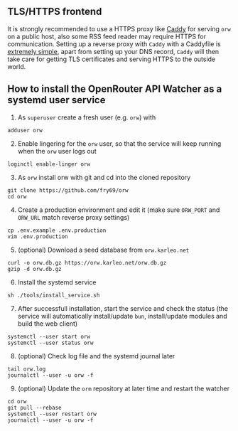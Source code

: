 ## TLS/HTTPS frontend

It is strongly recommended to use a HTTPS proxy like [Caddy](https://caddyserver.com/) for serving `orw` on a public host, also some RSS feed reader may require HTTPS for communication. Setting up a reverse proxy with `Caddy` with a Caddyfile is [extremely simple](https://caddyserver.com/docs/caddyfile/patterns#reverse-proxy), apart from setting up your DNS record, `Caddy` will then take care for getting TLS certificates and serving HTTPS to the outside world.

## How to install the OpenRouter API Watcher as a systemd user service

1. As `superuser` create a fresh user (e.g. `orw`) with

```shell
adduser orw
```

2. Enable lingering for the `orw` user, so that the service will keep running when the `orw` user logs out

```shell
loginctl enable-linger orw
```

3. As `orw` install orw with git and cd into the cloned repository

```shell
git clone https://github.com/fry69/orw
cd orw
```

4. Create a production environment and edit it (make sure `ORW_PORT` and `ORW_URL` match reverse proxy settings)

```shell
cp .env.example .env.production
vim .env.production
```

5. (optional) Download a seed database from `orw.karleo.net`

```shell
curl -o orw.db.gz https://orw.karleo.net/orw.db.gz
gzip -d orw.db.gz
```

6. Install the systemd service

```shell
sh ./tools/install_service.sh
```

7. After successfull installation, start the service and check the status (the service will automatically install/update `bun`, install/update modules and build the web client)

```shell
systemctl --user start orw
systemctl --user status orw
```

8. (optional) Check log file and the systemd journal later

```shell
tail orw.log
journalctl --user -u orw -f
```

9. (optional) Update the `orm` repository at later time and restart the watcher

```shell
cd orw
git pull --rebase
systemctl --user restart orw
journalctl --user -u orw -f
```
